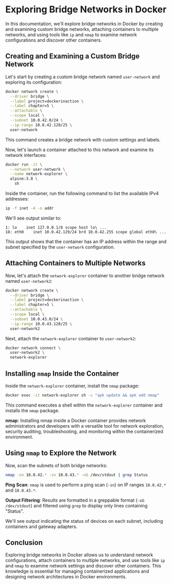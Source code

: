 # Exploring Bridge Networks in Docker

In this documentation, we'll explore bridge networks in Docker by creating and examining custom bridge networks, attaching containers to multiple networks, and using tools like `ip` and `nmap` to examine network configurations and discover other containers.

## Creating and Examining a Custom Bridge Network

Let's start by creating a custom bridge network named `user-network` and exploring its configuration:

```bash
docker network create \
  --driver bridge \
  --label project=dockerinaction \
  --label chapter=5 \
  --attachable \
  --scope local \
  --subnet 10.0.42.0/24 \
  --ip-range 10.0.42.128/25 \
  user-network
```

This command creates a bridge network with custom settings and labels.

Now, let's launch a container attached to this network and examine its network interfaces:

```bash
docker run -it \
  --network user-network \
  --name network-explorer \
  alpine:3.8 \
    sh
```

Inside the container, run the following command to list the available IPv4 addresses:

```bash
ip -f inet -4 -o addr
```

We'll see output similar to:

```
1: lo    inet 127.0.0.1/8 scope host lo\ ...
18: eth0    inet 10.0.42.129/24 brd 10.0.42.255 scope global eth0\ ...
```

This output shows that the container has an IP address within the range and subnet specified by the `user-network` configuration.

## Attaching Containers to Multiple Networks

Now, let's attach the `network-explorer` container to another bridge network named `user-network2`:

```bash
docker network create \
  --driver bridge \
  --label project=dockerinaction \
  --label chapter=5 \
  --attachable \
  --scope local \
  --subnet 10.0.43.0/24 \
  --ip-range 10.0.43.128/25 \
  user-network2
```

Next, attach the `network-explorer` container to `user-network2`:

```bash
docker network connect \
  user-network2 \
  network-explorer
```

## Installing `nmap` Inside the Container

Inside the `network-explorer` container, install the `nmap` package:

```bash
docker exec -it network-explorer sh -c "apk update && apk add nmap"
```

This command executes a shell within the `network-explorer` container and installs the `nmap` package.

**nmap**: Installing nmap inside a Docker container provides network administrators and developers with a versatile tool for network exploration, security auditing, troubleshooting, and monitoring within the containerized environment.

## Using `nmap` to Explore the Network

Now, scan the subnets of both bridge networks:

```bash
nmap -sn 10.0.42.* -sn 10.0.43.* -oG /dev/stdout | grep Status
```

**Ping Scan**: `nmap` is used to perform a ping scan (`-sn`) on IP ranges `10.0.42.*` and `10.0.43.*`.

**Output Filtering**: Results are formatted in a greppable format (`-oG /dev/stdout`) and filtered using `grep` to display only lines containing "Status".

We'll see output indicating the status of devices on each subnet, including containers and gateway adapters.

## Conclusion

Exploring bridge networks in Docker allows us to understand network configurations, attach containers to multiple networks, and use tools like `ip` and `nmap` to examine network settings and discover other containers. This knowledge is essential for managing containerized applications and designing network architectures in Docker environments.